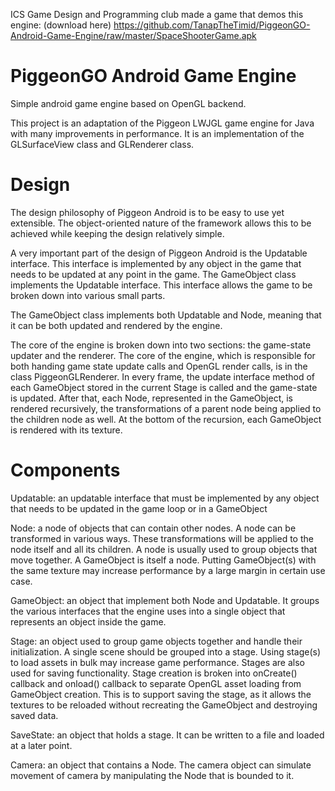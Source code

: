 ICS Game Design and Programming club made a game that demos this engine: (download here)
https://github.com/TanapTheTimid/PiggeonGO-Android-Game-Engine/raw/master/SpaceShooterGame.apk

# PiggeonGO Android Game Engine
Simple android game engine based on OpenGL backend.

This project is an adaptation of the Piggeon LWJGL game engine for Java with many improvements in performance. It is an implementation of the GLSurfaceView class and GLRenderer class.

# Design
The design philosophy of Piggeon Android is to be easy to use yet extensible. The object-oriented nature of the framework allows this to be achieved while keeping the design relatively simple. 

A very important part of the design of Piggeon Android is the Updatable interface. This interface is implemented by any object in the game that needs to be updated at any point in the game. The GameObject class implements the Updatable interface. This interface allows the game to be broken down into various small parts.

The GameObject class implements both Updatable and Node, meaning that it can be both updated and rendered by the engine.

The core of the engine is broken down into two sections: the game-state updater and the renderer. The core of the engine, which is responsible for both handing game state update calls and OpenGL render calls, is in the class PiggeonGLRenderer. In every frame, the update interface method of each GameObject stored in the current Stage is called and the game-state is updated. After that, each Node, represented in the GameObject, is rendered recursively, the transformations of a parent node being applied to the children node as well. At the bottom of the recursion, each GameObject is rendered with its texture.

# Components
Updatable: an updatable interface that must be implemented by any object that needs to be updated in the game loop or in a GameObject

Node: a node of objects that can contain other nodes. A node can be transformed in various ways. These transformations will be applied to the node itself and all its children. A node is usually used to group objects that move together. A GameObject is itself a node. Putting GameObject(s) with the same texture may increase performance by a large margin in certain use case. 

GameObject: an object that implement both Node and Updatable. It groups the various interfaces that the engine uses into a single object that represents an object inside the game.

Stage: an object used to group game objects together and handle their initialization. A single scene should be grouped into a stage. Using stage(s) to load assets in bulk may increase game performance. Stages are also used for saving functionality. Stage creation is broken into onCreate() callback and onload() callback to separate OpenGL asset loading from GameObject creation. This is to support saving the stage, as it allows the textures to be reloaded without recreating the GameObject and destroying saved data.

SaveState: an object that holds a stage. It can be written to a file and loaded at a later point.

Camera: an object that contains a Node. The camera object can simulate movement of camera by manipulating the Node that is bounded to it.
